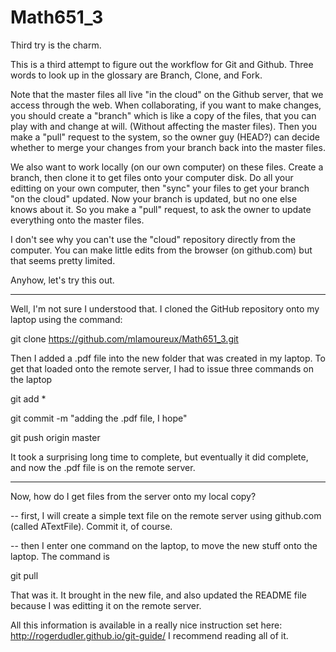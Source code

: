 # Math651_3
Third try is the charm.

This is a third attempt to figure out the workflow for Git and Github.
Three words to look up in the glossary are Branch, Clone, and Fork.

Note that the master files all live "in the cloud" on the Github server, that we access through the web.
When collaborating, if you want to make changes, you should create a "branch" which is like a copy of the files,
that you can play with and change at will. (Without affecting the master files). Then you make a "pull" request
to the system, so the owner guy (HEAD?) can decide whether to merge your changes from your branch back into the master files.

We also want to work locally (on our own computer) on these files. Create a branch, then clone it to get files onto your computer disk. Do all your editting on your own computer, then "sync" your files to get your branch "on the cloud" updated. Now your branch is updated, but no one else knows about it. So you make a "pull" request, to ask the owner to update everything onto the master files.

I don't see why you can't use the "cloud" repository directly from the computer. You can make little edits from the browser (on github.com) but that seems pretty limited. 

Anyhow, let's try this out. 

-----------------
Well, I'm not sure I understood that. I cloned the GitHub repository onto my laptop using the command:

   git clone https://github.com/mlamoureux/Math651_3.git
   
Then I added a .pdf file into the new folder that was created in my laptop. 
To get that loaded onto the remote server, I had to issue three commands on the laptop

   git add *
   
   git commit -m "adding the .pdf file, I hope"
   
   git push origin master
   
It took a surprising long time to complete, but eventually it did complete, and now the .pdf file is on the remote server.

----------------
Now, how do I get files from the server onto my local copy?

-- first, I will create a simple text file on the remote server using github.com (called ATextFile). Commit it, of course. 

-- then I enter one command on the laptop, to move the new stuff onto the laptop. The command is

  git pull
  
That was it. It brought in the new file, and also updated the README file because I was editting it on the remote server.

All this information is available in a really nice instruction set here: http://rogerdudler.github.io/git-guide/
I recommend reading all of it. 

